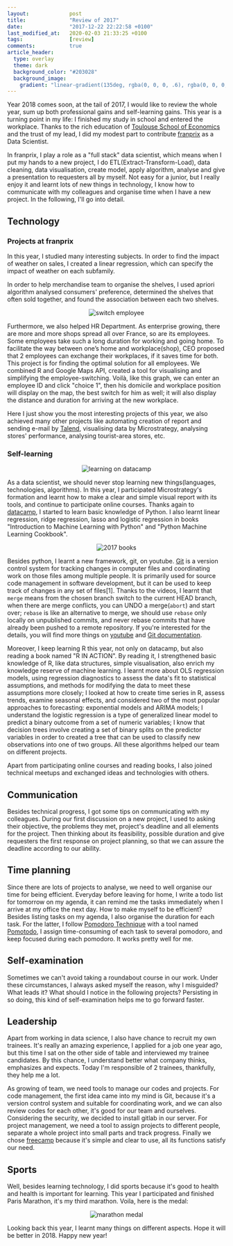 ```yaml
---
layout:             post
title:              "Review of 2017"
date:               "2017-12-22 22:22:58 +0100"
last_modified_at:   2020-02-03 21:33:25 +0100
tags:               [review]
comments:           true
article_header:
  type: overlay
  theme: dark
  background_color: "#203028"
  background_image:
    gradient: "linear-gradient(135deg, rgba(0, 0, 0, .6), rgba(0, 0, 0, .4))"
---
```


Year 2018 comes soon, at the tail of 2017, I would like to review the whole year,
sum up both professional gains and self-learning gains. This year is a turning
point in my life: I finished my study in school and entered the workplace. Thanks
to the rich education of [Toulouse School of Economics][TSE] and the trust of my
lead, I did my modest part to contribute [franprix][franprix] as a Data Scientist.

In franprix, I play a role as a "full stack" data scientist, which means when I
put my hands to a new project, I do ETL(Extract-Transform-Load), data cleaning,
data visualisation, create model, apply algorithm, analyse and give a
presentation to requesters all by myself. Not easy for a junior, but I really
enjoy it and learnt lots of new things in technology, I know how to communicate
with my colleagues and organise time when I have a new project. In the following,
I'll go into detail.

## Technology

### Projects at franprix

In this year, I studied many interesting subjects. In order to find the impact
of weather on sales, I created a linear regression, which can specify the impact
of weather on each subfamily.

In order to help merchandise team to organise the shelves, I used apriori
algorithm analysed consumers' preference, determined the shelves that often sold
together, and found the association between each two shelves.

<p align="center">
  <img alt="switch employee"
  src="{{ site.baseurl }}/images/20171222-switch-employee.JPG"/>
</p>

Furthermore, we also helped HR Department. As enterprise growing, there are more
and more shops spread all over France, so are its employees. Some employees take
such a long duration for working and going home. To facilitate the way between
one’s home and workplace(shop), CEO proposed that 2 employees can exchange their
workplaces, if it saves time for both. This project is for finding the optimal
solution for all employees. We combined R and Google Maps API, created a tool
for visualising and simplifying the employee-switching. Voilà, like this graph,
we can enter an employee ID and click "choice 1", then his domicile and
workplace position will display on the map, the best switch for him as well; it
will also display the distance and duration for arriving at the new workplace.

Here I just show you the most interesting projects of this year, we also achieved
many other projects like automating creation of report and sending e-mail by
[Talend][Talend], visualising data by Microstrategy, analysing stores'
performance, analysing tourist-area stores, etc.

### Self-learning

<p align="center">
  <img alt="learning on datacamp"
  src="{{ site.baseurl }}/images/20171222-datacamp.png"/>
</p>

As a data scientist, we should never stop learning new things(languages,
technologies, algorithms). In this year, I participated Microstrategy's formation
and learnt how to make a clear and simple visual report with its tools, and
continue to participate online courses. Thanks again to [datacamp][datacamp], I
started to learn basic knowledge of Python. I also learnt linear regression,
ridge regression, lasso and logistic regression in books "Introduction to
Machine Learning with Python" and "Python Machine Learning Cookbook".

<p align="center">
  <img alt="2017 books"
  src="{{ site.baseurl }}/images/20171222-books.png"/>
</p>

Besides python, I learnt a new framework, git, on youtube. [Git][Git] is a
version control system for tracking changes in computer files and coordinating
work on those files among multiple people. It is primarily used for source code
management in software development, but it can be used to keep track of changes
in any set of files[1]. Thanks to the videos, I learnt that `merge` means from
the chosen branch switch to the current HEAD branch, when there are merge
conflicts, you can UNDO a merge(`abort`) and start over; `rebase` is like an
alternative to merge, we should use `rebase` only locally on unpublished
commits, and never rebase commits that have already been pushed to a remote
repository. If you're interested for the details, you will find more things on
[youtube][Tower] and [Git documentation][git doc].

Moreover, I keep learning R this year, not only on datacamp, but also reading
a book named "R IN ACTION". By reading it, I strengthened basic knowledge of R,
like data structures, simple visualisation, also enrich my knowledge reserve of
machine learning. I learnt more about OLS regression models, using regression
diagnostics to assess the data's fit to statistical assumptions, and methods for
modifying the data to meet these assumptions more closely; I looked at how to
create time series in R, assess trends, examine seasonal effects, and considered
two of the most popular approaches to forecasting: exponential models and ARIMA
models; I understand the logistic regression is a type of generalized linear
model to predict a binary outcome from a set of numeric variables; I know that
decision trees involve creating a set of binary splits on the predictor
variables in order to created a tree that can be used to classify new
observations into one of two groups. All these algorithms helped our team on
different projects.

Apart from participating online courses and reading books, I also joined
technical meetups and exchanged ideas and technologies with others.

## Communication

Besides technical progress, I got some tips on communicating with my colleagues.
During our first discussion on a new project, I used to asking their objective,
the problems they met, project's deadline and all elements for the project. Then
thinking about its feasibility, possible duration and give requesters the first
response on project planning, so that we can assure the deadline according to
our ability.

## Time planning

Since there are lots of projects to analyse, we need to well organise our time
for being efficient. Everyday before leaving for home, I write a todo list for
tomorrow on my agenda, it can remind me the tasks immediately when I arrive at
my office the next day. How to make myself to be efficient? Besides listing tasks
on my agenda, I also organise the duration for each task. For the latter, I
follow [Pomodoro Technique][Pomodoro Technique] with a tool named
[Pomotodo][Pomotodo], I assign time-consuming of each task to several pomodoro,
and keep focused during each pomodoro. It works pretty well for me.

## Self-examination

Sometimes we can't avoid taking a roundabout course in our work. Under these
circumstances, I always asked myself the reason, why I misguided? What leads it?
What should I notice in the following projects? Persisting in so doing, this
kind of self-examination helps me to go forward faster.

## Leadership

Apart from working in data science, I also have chance to recruit my own
trainees. It's really an amazing experience, I applied for a job one year ago,
but this time I sat on the other side of table and interviewed my trainee
candidates. By this chance, I understand better what company thinks, emphasizes
and expects. Today I'm responsible of 2 trainees, thankfully, they help me a lot.

As growing of team, we need tools to manage our codes and projects. For code
management, the first idea came into my mind is Git, because it's a version
control system and suitable for coordinating work, and we can also review codes
for each other, it's good for our team and ourselves. Considering the security,
we decided to install gitlab in our server. For project management, we need a
tool to assign projects to different people, separate a whole project into small
parts and track progress. Finally we chose [freecamp][freecamp] because it's
simple and clear to use, all its functions satisfy our need.

## Sports

Well, besides learning technology, I did sports because it's good to health and
health is important for learning. This year I participated and finished Paris
Marathon, it's my third marathon. Voila, here is the medal:

<p align="center">
  <img alt="marathon medal"
  src="{{ site.baseurl }}/images/20171222-marathon.jpg"/>
</p>

Looking back this year, I learnt many things on different aspects. Hope it will
be better in 2018. Happy new year!



[TSE]: https://www.tse-fr.eu
[franprix]: https://www.franprix.fr
[Microstrategy]: https://www.microstrategy.com
[Talend]: https://www.talend.com
[datacamp]: https://www.datacamp.com
[Tower]: https://www.youtube.com/channel/UCrl5xG-L4ZCFkR-bhUy9BVg
[Git]: https://en.wikipedia.org/wiki/Git
[git doc]: https://git-scm.com/doc
[Pomodoro Technique]: https://en.wikipedia.org/wiki/Pomodoro_Technique
[Pomotodo]: https://pomotodo.com/intl/en
[freecamp]: https://freedcamp.com
